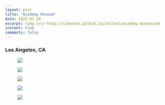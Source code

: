 ```yaml
---
layout: post
title: "Academy Museum"
date: 2022-01-20
excerpt: <img src="http://sihanmin.github.io/instant/academy-museum/am.jpg">
instant: true
comments: false
---
```


### Los Angeles, CA

<figure>
	<a href="http://sihanmin.github.io/instant/academy-museum/am.jpg"><img src="http://sihanmin.github.io/instant/academy-museum/am.jpg"></a>
</figure>

<figure>
	<a href="http://sihanmin.github.io/instant/academy-museum/1.jpg"><img src="http://sihanmin.github.io/instant/academy-museum/1.jpg"></a>
</figure>
<figure>
	<a href="http://sihanmin.github.io/instant/academy-museum/2.jpg"><img src="http://sihanmin.github.io/instant/academy-museum/2.jpg"></a>
</figure>
<figure>
	<a href="http://sihanmin.github.io/instant/academy-museum/3.jpg"><img src="http://sihanmin.github.io/instant/academy-museum/3.jpg"></a>
</figure>
<figure>
	<a href="http://sihanmin.github.io/instant/academy-museum/4.jpg"><img src="http://sihanmin.github.io/instant/academy-museum/4.jpg"></a>
</figure>
